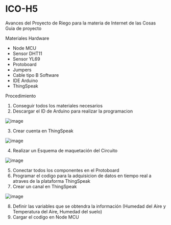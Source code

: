 # ICO-H5
Avances del Proyecto de Riego para la materia de Internet de las Cosas
Guia de proyecto 

Materiales 
Hardware
- Node MCU
- Sensor DHT11
- Sensor YL69
- Protoboard
- Jumpers
- Cable tipo B
Software 
- IDE Arduino 
- ThingSpeak

Procedimiento
1. Conseguir todos los materiales necesarios
2. Descargar el ID de Arduino para realizar la programacion 

![image](https://user-images.githubusercontent.com/45986551/122448886-3c9c5880-cf73-11eb-84bf-5a794d30c3d8.png)

3. Crear cuenta en ThingSpeak 

![image](https://user-images.githubusercontent.com/45986551/122449041-6c4b6080-cf73-11eb-9173-ceb39a87c2cc.png)

4. Realizar un Esquema de maquetación del Circuito

![image](https://user-images.githubusercontent.com/45986551/122693844-7e463100-d209-11eb-8644-ea261c584a4b.png)

5. Conectar todos los componentes en el Protoboard
6. Programar el codigo para la adquisicion de datos en tiempo real a atraves de la plataforma ThingSpeak
7. Crear un canal en ThingSpeak 

![image](https://user-images.githubusercontent.com/45986551/122694038-222fdc80-d20a-11eb-8f52-d12ea49fc9c2.png)

8. Definir las variables que se obtendra la información (Humedad del Aire y Temperatura del Aire, Humedad del suelo)
9. Cargar el codigo en Node MCU

